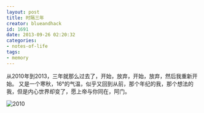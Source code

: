 ```yaml
---
layout: post
title: 时隔三年
creator: blueandhack
id: 1691
date: 2013-09-26 02:20:32
categories: 
- notes-of-life
tags:
- memory
---
```


从2010年到2013，三年就那么过去了，开始，放弃，开始，放弃，然后我重新开始。 又是一个寒秋，16°的气温，似乎又回到从前，那个年纪的我，那个想法的我，但是内心世界却变了，愿上帝与你同在，阿门。  <!-- more -->

![2010](https://cdn.blueandhack.com/wp-content/uploads/2013/09/2010.jpg)

